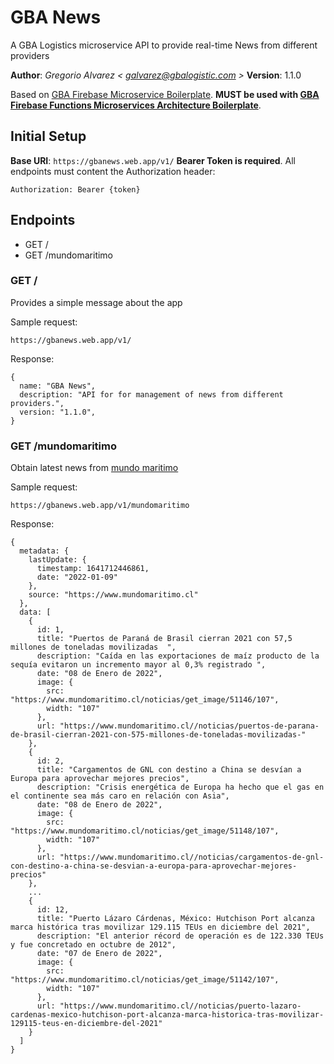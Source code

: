 # GBA News

A GBA Logistics microservice API to provide real-time News from different providers

**Author**: _Gregorio Alvarez < galvarez@gbalogistic.com >_
**Version**: 1.1.0

Based on [GBA Firebase Microservice Boilerplate](https://github.com/allgrego/gba-firebase-microservice-boilerplate).
**MUST be used with [GBA Firebase Functions Microservices Architecture Boilerplate](https://github.com/allgrego/gba-firebase-functions-microservices-boilerplate)**.

## Initial Setup

**Base URI**: `https://gbanews.web.app/v1/`
**Bearer Token is required**. All endpoints must content the Authorization header:

```
Authorization: Bearer {token}

```

## Endpoints
- GET /
- GET /mundomaritimo

### GET /

Provides a simple message about the app

Sample request:

```
https://gbanews.web.app/v1/

```

Response:

```
{
  name: "GBA News",
  description: "API for for management of news from different providers.",
  version: "1.1.0",
}

```

### GET /mundomaritimo

Obtain latest news from [mundo maritimo](https://www.mundomaritimo.cl)

Sample request:

```
https://gbanews.web.app/v1/mundomaritimo

```

Response:

```
{
  metadata: {
    lastUpdate: {
      timestamp: 1641712446861,
      date: "2022-01-09"
    },
    source: "https://www.mundomaritimo.cl"
  },
  data: [
    {
      id: 1,
      title: "Puertos de Paraná de Brasil cierran 2021 con 57,5 millones de toneladas movilizadas  ",
      description: "Caída en las exportaciones de maíz producto de la sequía evitaron un incremento mayor al 0,3% registrado ",
      date: "08 de Enero de 2022",
      image: {
        src: "https://www.mundomaritimo.cl/noticias/get_image/51146/107",
        width: "107"
      },
      url: "https://www.mundomaritimo.cl//noticias/puertos-de-parana-de-brasil-cierran-2021-con-575-millones-de-toneladas-movilizadas-"
    },
    {
      id: 2,
      title: "Cargamentos de GNL con destino a China se desvían a Europa para aprovechar mejores precios",
      description: "Crisis energética de Europa ha hecho que el gas en el continente sea más caro en relación con Asia",
      date: "08 de Enero de 2022",
      image: {
        src: "https://www.mundomaritimo.cl/noticias/get_image/51148/107",
        width: "107"
      },
      url: "https://www.mundomaritimo.cl//noticias/cargamentos-de-gnl-con-destino-a-china-se-desvian-a-europa-para-aprovechar-mejores-precios"
    },
    ...
    {
      id: 12,
      title: "Puerto Lázaro Cárdenas, México: Hutchison Port alcanza marca histórica tras movilizar 129.115 TEUs en diciembre del 2021",
      description: "El anterior récord de operación es de 122.330 TEUs y fue concretado en octubre de 2012",
      date: "07 de Enero de 2022",
      image: {
        src: "https://www.mundomaritimo.cl/noticias/get_image/51142/107",
        width: "107"
      },
      url: "https://www.mundomaritimo.cl//noticias/puerto-lazaro-cardenas-mexico-hutchison-port-alcanza-marca-historica-tras-movilizar-129115-teus-en-diciembre-del-2021"
    }
  ]
}

```

